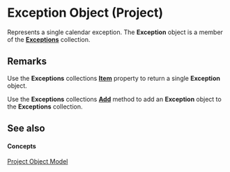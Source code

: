 
# Exception Object (Project)

Represents a single calendar exception. The  **Exception** object is a member of the **[Exceptions](7248983d-071a-5421-7378-0d98b3c6792e.md)** collection.


## Remarks

Use the  **Exceptions** collections **[Item](3e579cad-5061-933e-3096-3638c9dc04ca.md)** property to return a single **Exception** object.

Use the  **Exceptions** collections **[Add](a20cbcdf-d764-de46-d57f-0cc283665129.md)** method to add an **Exception** object to the **Exceptions** collection.


## See also


#### Concepts


 [Project Object Model](900b167b-88ec-ea88-15b7-27bb90c22ac6.md)
